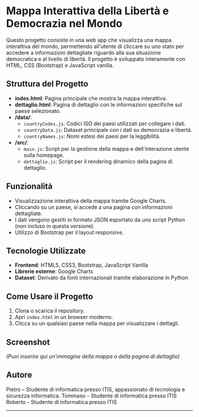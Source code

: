 # Mappa Interattiva della Libertà e Democrazia nel Mondo

Questo progetto consiste in una web app che visualizza una mappa interattiva del mondo, permettendo all'utente di cliccare su uno stato per accedere a informazioni dettagliate riguardo alla sua situazione democratica e al livello di libertà. Il progetto è sviluppato interamente con HTML, CSS (Bootstrap) e JavaScript vanilla.

## Struttura del Progetto

- **index.html**: Pagina principale che mostra la mappa interattiva.
- **dettaglio.html**: Pagina di dettaglio con le informazioni specifiche sul paese selezionato.
- **/data/**:
  - `countryCodes.js`: Codici ISO dei paesi utilizzati per collegare i dati.
  - `countryData.js`: Dataset principale con i dati su democrazia e libertà.
  - `countryNames.js`: Nomi estesi dei paesi per la leggibilità.
- **/src/**:
  - `main.js`: Script per la gestione della mappa e dell'interazione utente sulla homepage.
  - `dettaglio.js`: Script per il rendering dinamico della pagina di dettaglio.

## Funzionalità

- Visualizzazione interattiva della mappa tramite Google Charts.
- Cliccando su un paese, si accede a una pagina con informazioni dettagliate.
- I dati vengono gestiti in formato JSON esportato da uno script Python (non incluso in questa versione).
- Utilizzo di Bootstrap per il layout responsive.

## Tecnologie Utilizzate

- **Frontend**: HTML5, CSS3, Bootstrap, JavaScript Vanilla
- **Librerie esterne**: Google Charts
- **Dataset**: Derivato da fonti internazionali tramite elaborazione in Python

## Come Usare il Progetto

1. Clona o scarica il repository.
2. Apri `index.html` in un browser moderno.
3. Clicca su un qualsiasi paese nella mappa per visualizzare i dettagli.

## Screenshot

*(Puoi inserire qui un'immagine della mappa o della pagina di dettaglio)*

## Autore

Pietro – Studente di informatica presso ITIS, appassionato di tecnologia e sicurezza informatica.
Tommaso - Studente di informatica presso ITIS
Roberto - Studente di informatica presso ITIS

---


